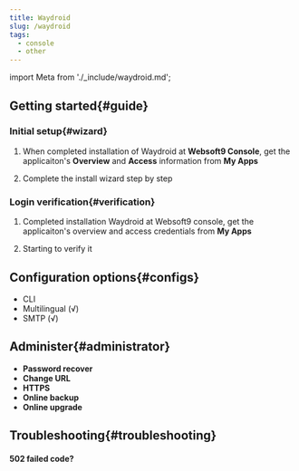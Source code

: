 ```yaml
---
title: Waydroid
slug: /waydroid
tags:
  - console
  - other
---
```


import Meta from './_include/waydroid.md';

<Meta name="meta" />

## Getting started{#guide}

### Initial setup{#wizard}

1. When completed installation of Waydroid at **Websoft9 Console**, get the applicaiton's **Overview** and **Access** information from **My Apps**  

2. Complete the install wizard step by step

### Login verification{#verification}

1. Completed installation Waydroid at Websoft9 console, get the applicaiton's overview and access credentials from **My Apps**  

2. Starting to verify it

## Configuration options{#configs}

- CLI
- Multilingual (√)
- SMTP (√)

## Administer{#administrator}

- **Password recover**
- **Change URL**
- **HTTPS**
- **Online backup**
- **Online upgrade**

## Troubleshooting{#troubleshooting}

#### 502 failed code?